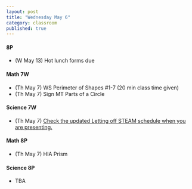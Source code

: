 ```yaml
---
layout: post
title: "Wednesday May 6"
category: classroom
published: true
---
```

#### 8P
* (W May 13) Hot lunch forms due

#### Math 7W
* (Th May 7) WS Perimeter of Shapes #1-7 (20 min class time given)
* (Th May 7) Sign MT Parts of a Circle

#### Science 7W
* (Th May 7) <a href="https://docs.google.com/spreadsheets/d/1y_b_imhDCj5xEqRoVe2hgBfz0_gmdVjF0P1YJiA2gMk/edit#gid=0">Check the updated Letting off STEAM schedule when you are presenting.</a>

#### Math 8P
* (Th May 7) HIA Prism

#### Science 8P
* TBA
